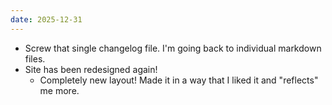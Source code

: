 ```yaml
---
date: 2025-12-31
---
```


- Screw that single changelog file. I'm going back to individual markdown files.
- Site has been redesigned again!
    - Completely new layout! Made it in a way that I liked it and "reflects" me more.